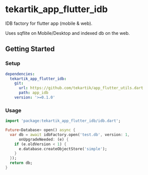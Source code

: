 # tekartik_app_flutter_idb

IDB factory for flutter app (mobile & web).

Uses sqflite on Mobile/Desktop and indexed db on the web.

## Getting Started

### Setup

```yaml
dependencies:
  tekartik_app_flutter_idb:
    git:
      url: https://github.com/tekartik/app_flutter_utils.dart
      path: app_idb
    version: '>=0.1.0'
```

### Usage

```dart
import 'package:tekartik_app_flutter_idb/idb.dart';

Future<Database> open() async {
  var db = await idbFactory.open('test.db', version: 1,
      onUpgradeNeeded: (e) {
    if (e.oldVersion < 1) {
      e.database.createObjectStore('simple');
    }
  });
  return db;
}
```
